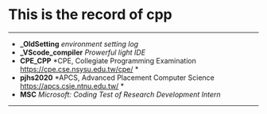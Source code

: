 # This is the record of cpp  
---
- __\_OldSetting__ *environment setting log*  
- __\_VScode_compiler__ *Prowerful light IDE*  
- __CPE_CPP__ *CPE, Collegiate Programming Examination  https://cpe.cse.nsysu.edu.tw/cpe/ *  
- __pjhs2020__ *APCS, Advanced Placement Computer Science  https://apcs.csie.ntnu.edu.tw/ *  
- __MSC__ *Microsoft: Coding Test of Research Development Intern*  
---